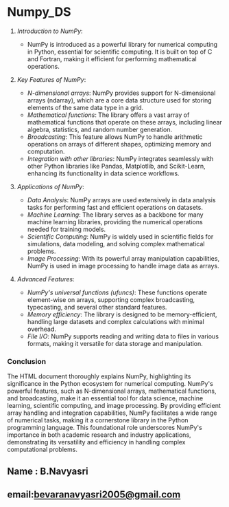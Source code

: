 # Numpy_DS
1. *Introduction to NumPy*:
   - NumPy is introduced as a powerful library for numerical computing in Python, essential for scientific computing. It is built on top of C and Fortran, making it efficient for performing mathematical operations.

2. *Key Features of NumPy*:
   - *N-dimensional arrays*: NumPy provides support for N-dimensional arrays (ndarray), which are a core data structure used for storing elements of the same data type in a grid.
   - *Mathematical functions*: The library offers a vast array of mathematical functions that operate on these arrays, including linear algebra, statistics, and random number generation.
   - *Broadcasting*: This feature allows NumPy to handle arithmetic operations on arrays of different shapes, optimizing memory and computation.
   - *Integration with other libraries*: NumPy integrates seamlessly with other Python libraries like Pandas, Matplotlib, and Scikit-Learn, enhancing its functionality in data science workflows.

3. *Applications of NumPy*:
   - *Data Analysis*: NumPy arrays are used extensively in data analysis tasks for performing fast and efficient operations on datasets.
   - *Machine Learning*: The library serves as a backbone for many machine learning libraries, providing the numerical operations needed for training models.
   - *Scientific Computing*: NumPy is widely used in scientific fields for simulations, data modeling, and solving complex mathematical problems.
   - *Image Processing*: With its powerful array manipulation capabilities, NumPy is used in image processing to handle image data as arrays.

4. *Advanced Features*:
   - *NumPy's universal functions (ufuncs)*: These functions operate element-wise on arrays, supporting complex broadcasting, typecasting, and several other standard features.
   - *Memory efficiency*: The library is designed to be memory-efficient, handling large datasets and complex calculations with minimal overhead.
   - *File I/O*: NumPy supports reading and writing data to files in various formats, making it versatile for data storage and manipulation.

### Conclusion

The HTML document thoroughly explains NumPy, highlighting its significance in the Python ecosystem for numerical computing. NumPy's powerful features, such as N-dimensional arrays, mathematical functions, and broadcasting, make it an essential tool for data science, machine learning, scientific computing, and image processing. By providing efficient array handling and integration capabilities, NumPy facilitates a wide range of numerical tasks, making it a cornerstone library in the Python programming language. This foundational role underscores NumPy's importance in both academic research and industry applications, demonstrating its versatility and efficiency in handling complex computational problems.

## Name : B.Navyasri
## email:bevaranavyasri2005@gmail.com
